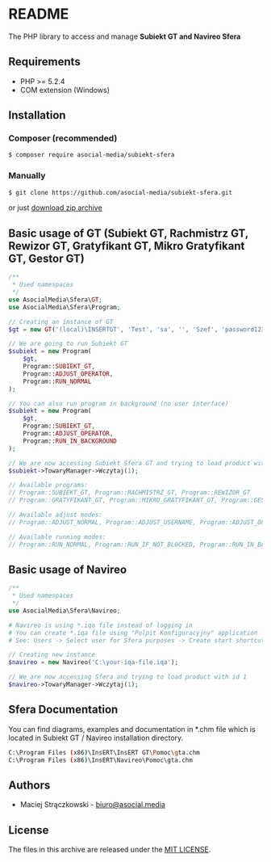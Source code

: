 # README

The PHP library to access and manage **Subiekt GT and Navireo Sfera**

## Requirements

- PHP >= 5.2.4
- COM extension (Windows)

## Installation

### Composer (recommended)

```bash
$ composer require asocial-media/subiekt-sfera
```

### Manually

```bash
$ git clone https://github.com/asocial-media/subiekt-sfera.git
```

or just [download zip archive](https://github.com/asocial-media/subiekt-sfera/archive/master.zip)

## Basic usage of GT (Subiekt GT, Rachmistrz GT, Rewizor GT, Gratyfikant GT, Mikro Gratyfikant GT, Gestor GT)

```php
/**
 * Used namespaces
 */
use AsocialMedia\Sfera\GT;
use AsocialMedia\Sfera\Program;

// Creating an instance of GT
$gt = new GT('(local)\INSERTGT', 'Test', 'sa', '', 'Szef', 'password123');

// We are going to run Subiekt GT
$subiekt = new Program(
    $gt, 
    Program::SUBIEKT_GT, 
    Program::ADJUST_OPERATOR, 
    Program::RUN_NORMAL
);

// You can also run program in background (no user interface)
$subiekt = new Program(
    $gt, 
    Program::SUBIEKT_GT, 
    Program::ADJUST_OPERATOR, 
    Program::RUN_IN_BACKGROUND
);

// We are now accessing Subiekt Sfera GT and trying to load product with id 1
$subiekt->TowaryManager->Wczytaj(1);

// Available programs:
// Program::SUBIEKT_GT, Program::RACHMISTRZ_GT, Program::REWIZOR_GT
// Program::GRATYFIKANT_GT, Program::MIKRO_GRATYFIKANT_GT, Program::GESTOR_GT, 

// Available adjust modes:
// Program::ADJUST_NORMAL, Program::ADJUST_USERNAME, Program::ADJUST_OPERATOR

// Available running modes:
// Program::RUN_NORMAL, Program::RUN_IF_NOT_BLOCKED, Program::RUN_IN_BACKGROUND
```

## Basic usage of Navireo

```php
/**
 * Used namespaces
 */
use AsocialMedia\Sfera\Navireo;

# Navireo is using *.iqa file instead of logging in
# You can create *.iqa file using "Pulpit Konfiguracyjny" application
# See: Users -> Select user for Sfera purposes -> Create start shortcut

// Creating new instance
$navireo = new Navireo('C:\your-iqa-file.iqa');

// We are now accessing Sfera and trying to load product with id 1
$navireo->TowaryManager->Wczytaj(1);
```

## Sfera Documentation

You can find diagrams, examples and documentation in *.chm file which is
located in Subiekt GT / Navireo installation directory.

```bash
C:\Program Files (x86)\InsERT\InsERT GT\Pomoc\gta.chm
C:\Program Files (x86)\InsERT\Navireo\Pomoc\gta.chm
```

## Authors

- Maciej Strączkowski - <biuro@asocial.media>

## License

The files in this archive are released under the [MIT LICENSE](LICENSE).
